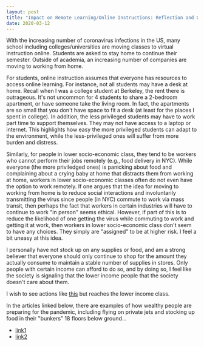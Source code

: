 ```yaml
---
layout: post
title: "Impact on Remote Learning/Online Instructions: Reflection and Observation based on Covid-19 Pandemic" 
date: 2020-03-12
---
```



With the increasing number of coronavirus infections in the US, many school including colleges/universities are moving classes to virtual instruction online. Students are asked to stay home to continue their semester. Outside of academia, an increasing number of companies are moving to working from home. 

For students, online instruction assumes that everyone has resources to access online learning. For instance, not all students may have a desk at home. Recall when I was a college student at Berkeley, the rent there is outrageous. It's not uncommon for 4 students to share a 2-bedroom apartment, or have someone take the living room. In fact, the apartments are so small that you don't have space to fit a desk (at least for the places I spent in college). In addition, the less privileged students may have to work part time to support themselves. They may not have access to a laptop or internet. This highlights how easy the more privileged students can adapt to the environment, while the less-privileged ones will suffer from more burden and distress. 

Similarly, for people in lower socio-economic class, they tend to be workers who cannot perform their jobs remotely (e.g., food delivery in NYC). While everyone (the more priviledged ones) is panicking about food and complaining about a crying baby at home that distracts them from working at home, workers in lower socio-economic classes often do not even have the option to work remotely. If one argues that the idea for moving to working from home is to reduce social interactions and involuntarily transmitting the virus since people (in NYC) commute to work via mass transit, then perhaps the fact that workers in certain industries will have to continue to work "in person" seems ethical. However, if part of this is to reduce the likelihood of one getting the virus while commuting to work and getting it at work, then workers in lower socio-economic class don't seem to have any choices. They simply are "assigned" to be at higher risk. I feel a bit uneasy at this idea. 

I personally have not stock up on any supplies or food, and am a strong believer that everyone should only continue to shop for the amount they actually consume to maintain a stable number of supplies in stores. Only people with certain income can afford to do so, and by doing so, I feel like the society is signaling that the lower income people that the society doesn't care about them. 

I wish to see actions like [this](https://blogs.microsoft.com/on-the-issues/2020/03/09/microsoft-donates-1-million-covid-19-response/) but reaches the lower income class. 

In the articles linked below, there are examples of how wealthy people are preparing for the pandemic, including flying on private jets and stocking up food in their "bunkers" 18 floors below ground...
- [link1](https://www.nytimes.com/2020/03/05/style/the-rich-are-preparing-for-coronavirus-differently.html)
- [link2](https://edition.cnn.com/travel/article/coronavirus-private-jets/index.html?fbclid=IwAR1aFEVEd3PvNsn-vywPiLWG09xFpsikaiU7P-lP3xVroT-V3diO8uf03JA)
